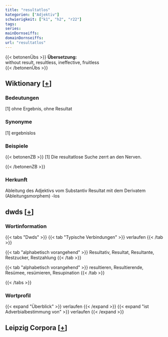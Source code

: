 ```yaml
---
title: "resultatlos"
kategorien: ["Adjektiv"]
schwierigkeit: ["k1", "h2", "r22"]
tags:
series:
mainDornseiffs:
domainDornseiffs:
url: "resultatlos"
---
```


{{< betonenÜbs >}}
**Übersetzung:**  
without result, resultless, ineffective, fruitless  
{{< /betonenÜbs >}}

## Wiktionary [[+](https://de.wiktionary.org/wiki/resultatlos)]

### Bedeutungen
[1] ohne Ergebnis, ohne Resultat  

### Synonyme
[1] ergebnislos  

### Beispiele
{{< betonenZB >}}
[1] Die resultatlose Suche zerrt an den Nerven.  

{{< /betonenZB >}}
### Herkunft
Ableitung des Adjektivs vom Substantiv Resultat mit dem Derivatem (Ableitungsmorphem) -los  



## dwds [[+](https://www.dwds.de/wb/resultatlos)]

### Wortinformation
{{< tabs "Dwds" >}}
{{< tab "Typische Verbindungen" >}}
verlaufen
{{< /tab >}}

{{< tab "alphabetisch vorangehend" >}}
Resultativ, Resultat, Resultante, Restzucker, Restzahlung
{{< /tab >}}

{{< tab "alphabetisch vorangehend" >}}
resultieren, Resultierende, Resümee, resümieren, Resupination
{{< /tab >}}

{{< /tabs >}}

### Wortprofil
{{< expand "Überblick" >}} verlaufen {{< /expand >}}
{{< expand "ist Adverbialbestimmung von" >}} verlaufen {{< /expand >}}

## Leipzig Corpora [[+](https://corpora.uni-leipzig.de/en/res?word=resultatlos&corpusId=deu_newscrawl-public_2018)]

